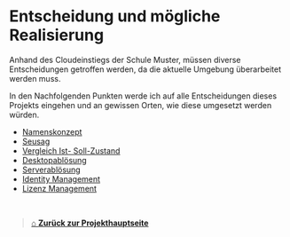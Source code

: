 # Entscheidung und mögliche Realisierung

Anhand des Cloudeinstiegs der Schule Muster, müssen diverse Entscheidungen getroffen werden, da die aktuelle Umgebung überarbeitet werden muss.  

In den Nachfolgenden Punkten werde ich auf alle Entscheidungen dieses Projekts eingehen und an gewissen Orten, wie diese umgesetzt werden würden. 

- [Namenskonzept](./Nameconcept.md) 
- [Seusag](./SEUSAG.md)
- [Vergleich Ist- Soll-Zustand](./compare_ist_soll-zustand.md) 
- [Desktopablösung](./Desktopreplacement.md)
- [Serverablösung](./Serverreplacement.md)
- [Identity Management](./IdentityManagement.md)
- [Lizenz Management](./LicenceManagement.md)

<br>

> [⌂ **Zurück zur Projekthauptseite**](../README.md)

